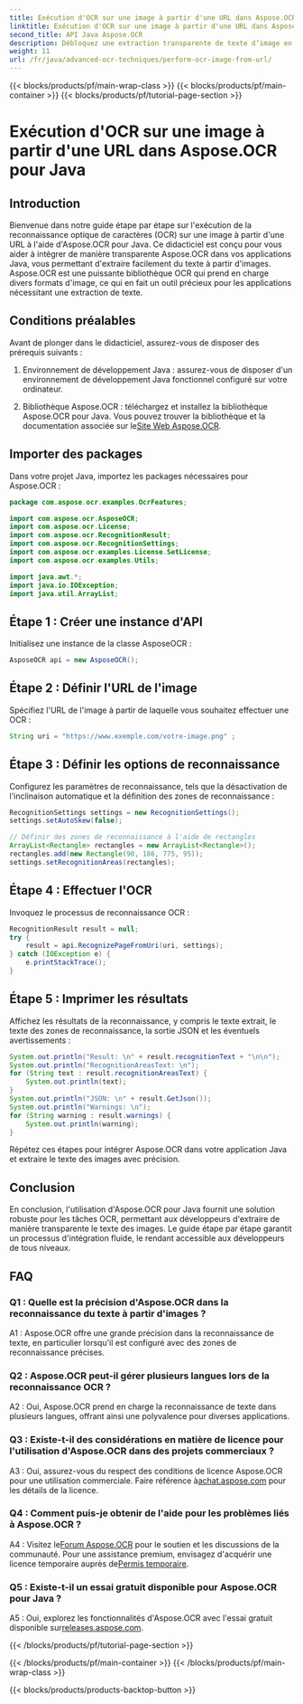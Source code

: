 ```yaml
---
title: Exécution d'OCR sur une image à partir d'une URL dans Aspose.OCR pour Java
linktitle: Exécution d'OCR sur une image à partir d'une URL dans Aspose.OCR pour Java
second_title: API Java Aspose.OCR
description: Débloquez une extraction transparente de texte d’image en Java avec Aspose.OCR. OCR de haute précision avec une intégration facile.
weight: 11
url: /fr/java/advanced-ocr-techniques/perform-ocr-image-from-url/
---
```


{{< blocks/products/pf/main-wrap-class >}}
{{< blocks/products/pf/main-container >}}
{{< blocks/products/pf/tutorial-page-section >}}

# Exécution d'OCR sur une image à partir d'une URL dans Aspose.OCR pour Java

## Introduction

Bienvenue dans notre guide étape par étape sur l'exécution de la reconnaissance optique de caractères (OCR) sur une image à partir d'une URL à l'aide d'Aspose.OCR pour Java. Ce didacticiel est conçu pour vous aider à intégrer de manière transparente Aspose.OCR dans vos applications Java, vous permettant d'extraire facilement du texte à partir d'images. Aspose.OCR est une puissante bibliothèque OCR qui prend en charge divers formats d'image, ce qui en fait un outil précieux pour les applications nécessitant une extraction de texte.

## Conditions préalables

Avant de plonger dans le didacticiel, assurez-vous de disposer des prérequis suivants :

1. Environnement de développement Java : assurez-vous de disposer d'un environnement de développement Java fonctionnel configuré sur votre ordinateur.

2.  Bibliothèque Aspose.OCR : téléchargez et installez la bibliothèque Aspose.OCR pour Java. Vous pouvez trouver la bibliothèque et la documentation associée sur le[Site Web Aspose.OCR](https://reference.aspose.com/ocr/java/).

## Importer des packages

Dans votre projet Java, importez les packages nécessaires pour Aspose.OCR :

```java
package com.aspose.ocr.examples.OcrFeatures;

import com.aspose.ocr.AsposeOCR;
import com.aspose.ocr.License;
import com.aspose.ocr.RecognitionResult;
import com.aspose.ocr.RecognitionSettings;
import com.aspose.ocr.examples.License.SetLicense;
import com.aspose.ocr.examples.Utils;

import java.awt.*;
import java.io.IOException;
import java.util.ArrayList;
```

## Étape 1 : Créer une instance d'API

Initialisez une instance de la classe AsposeOCR :

```java
AsposeOCR api = new AsposeOCR();
```

## Étape 2 : Définir l'URL de l'image

Spécifiez l'URL de l'image à partir de laquelle vous souhaitez effectuer une OCR :

```java
String uri = "https://www.exemple.com/votre-image.png" ;
```

## Étape 3 : Définir les options de reconnaissance

Configurez les paramètres de reconnaissance, tels que la désactivation de l'inclinaison automatique et la définition des zones de reconnaissance :

```java
RecognitionSettings settings = new RecognitionSettings();
settings.setAutoSkew(false);

// Définir des zones de reconnaissance à l'aide de rectangles
ArrayList<Rectangle> rectangles = new ArrayList<Rectangle>();
rectangles.add(new Rectangle(90, 186, 775, 95));
settings.setRecognitionAreas(rectangles);
```

## Étape 4 : Effectuer l'OCR

Invoquez le processus de reconnaissance OCR :

```java
RecognitionResult result = null;
try {
    result = api.RecognizePageFromUri(uri, settings);
} catch (IOException e) {
    e.printStackTrace();
}
```

## Étape 5 : Imprimer les résultats

Affichez les résultats de la reconnaissance, y compris le texte extrait, le texte des zones de reconnaissance, la sortie JSON et les éventuels avertissements :

```java
System.out.println("Result: \n" + result.recognitionText + "\n\n");
System.out.println("RecognitionAreasText: \n");
for (String text : result.recognitionAreasText) {
    System.out.println(text);
}
System.out.println("JSON: \n" + result.GetJson());
System.out.println("Warnings: \n");
for (String warning : result.warnings) {
    System.out.println(warning);
}
```

Répétez ces étapes pour intégrer Aspose.OCR dans votre application Java et extraire le texte des images avec précision.

## Conclusion

En conclusion, l'utilisation d'Aspose.OCR pour Java fournit une solution robuste pour les tâches OCR, permettant aux développeurs d'extraire de manière transparente le texte des images. Le guide étape par étape garantit un processus d'intégration fluide, le rendant accessible aux développeurs de tous niveaux.

## FAQ

### Q1 : Quelle est la précision d'Aspose.OCR dans la reconnaissance du texte à partir d'images ?

A1 : Aspose.OCR offre une grande précision dans la reconnaissance de texte, en particulier lorsqu'il est configuré avec des zones de reconnaissance précises.

### Q2 : Aspose.OCR peut-il gérer plusieurs langues lors de la reconnaissance OCR ?

A2 : Oui, Aspose.OCR prend en charge la reconnaissance de texte dans plusieurs langues, offrant ainsi une polyvalence pour diverses applications.

### Q3 : Existe-t-il des considérations en matière de licence pour l'utilisation d'Aspose.OCR dans des projets commerciaux ?

A3 : Oui, assurez-vous du respect des conditions de licence Aspose.OCR pour une utilisation commerciale. Faire référence à[achat.aspose.com](https://purchase.aspose.com/buy) pour les détails de la licence.

### Q4 : Comment puis-je obtenir de l'aide pour les problèmes liés à Aspose.OCR ?

 A4 : Visitez le[Forum Aspose.OCR](https://forum.aspose.com/c/ocr/16) pour le soutien et les discussions de la communauté. Pour une assistance premium, envisagez d'acquérir une licence temporaire auprès de[Permis temporaire](https://purchase.aspose.com/temporary-license/).

### Q5 : Existe-t-il un essai gratuit disponible pour Aspose.OCR pour Java ?

 A5 : Oui, explorez les fonctionnalités d'Aspose.OCR avec l'essai gratuit disponible sur[releases.aspose.com](https://releases.aspose.com/).

{{< /blocks/products/pf/tutorial-page-section >}}

{{< /blocks/products/pf/main-container >}}
{{< /blocks/products/pf/main-wrap-class >}}

{{< blocks/products/products-backtop-button >}}
